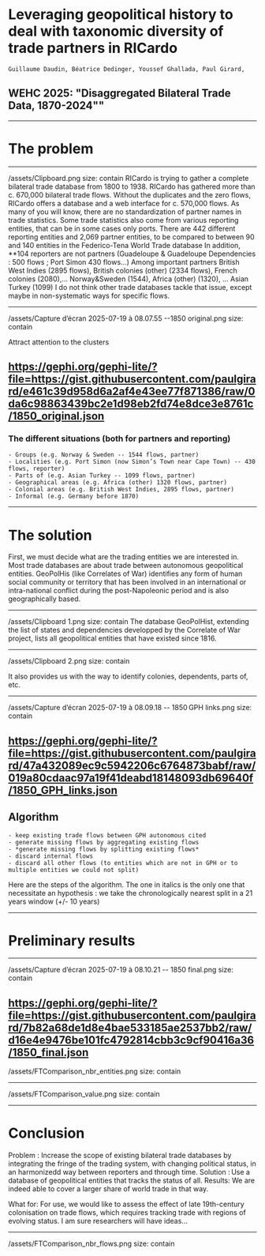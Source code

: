 # Leveraging geopolitical history to deal with taxonomic diversity of trade partners in RICardo
	Guillaume Daudin, Béatrice Dedinger, Youssef Ghallada, Paul Girard, 
## WEHC 2025: "Disaggregated Bilateral Trade Data, 1870-2024""


---
# The problem


---


/assets/Clipboard.png
size: contain
RICardo is trying to gather a complete bilateral trade database from 1800 to 1938.
RICardo has gathered more than c. 670,000 bilateral trade flows. Without the duplicates and the zero flows, RICardo offers a database and a web interface for c. 570,000 flows. 
As many of you will know, there are no standardization of partner names in trade statistics. Some trade statistics also come from various reporting entities, that can be in some cases only ports.
There are 442 different reporting entities and 2,069 partner entities, to be compared to between 90 and 140 entities in the Federico-Tena World Trade database
In addition, **104 reporters are not partners (Guadeloupe & Guadeloupe Dependencies : 500 flows ; Port Simon 430 flows...)
Among important partners British West Indies (2895 flows), British colonies (other) (2334 flows), French colonies (2080),... Norway&Sweden (1544), Africa (other) (1320), ... Asian Turkey (1099)
I do not think other trade databases tackle that issue, except maybe in non-systematic ways for specific flows.


---
 


/assets/Capture d’écran 2025-07-19 à 08.07.55 --1850  original.png
size: contain

Attract attention to the clusters

https://gephi.org/gephi-lite/?file=https://gist.githubusercontent.com/paulgirard/e461c39d958d6a2af4e43ee77f871386/raw/0da6c98863439bc2e1d98eb2fd74e8dce3e8761c/1850_original.json
---
### The different situations (both for partners and reporting)
	- Groups (e.g. Norway & Sweden -- 1544 flows, partner)
	- Localities (e.g. Port Simon (now Simon’s Town near Cape Town) -- 430 flows, reporter)
	- Parts of (e.g. Asian Turkey -- 1099 flows, partner)
	- Geographical areas (e.g. Africa (other) 1320 flows, partner)
	- Colonial areas (e.g. British West Indies, 2895 flows, partner)
	- Informal (e.g. Germany before 1870)
---
# The solution
First, we must decide what are the trading entities we are interested in.
Most trade databases are about trade between autonomous geopolitical entities.
GeoPolHis (like Correlates of War) identifies any form of human social community or territory that has been involved in an international or intra-national conflict during the post-Napoleonic period and is also geographically based.

---

/assets/Clipboard 1.png
size: contain
The database GeoPolHist, extending the list of states and dependencies developped by the Correlate of War project, lists all geopolitical entities that have existed since 1816.

---


/assets/Clipboard 2.png
size: contain

It also provides us with the way to identify colonies, dependents, parts of, etc.

---



/assets/Capture d’écran 2025-07-19 à 08.09.18 -- 1850 GPH links.png
size: contain

https://gephi.org/gephi-lite/?file=https://gist.githubusercontent.com/paulgirard/47a432089ec9c5942206c6764873babf/raw/019a80cdaac97a19f41deabd18148093db69640f/1850_GPH_links.json
---
## Algorithm
	- keep existing trade flows between GPH autonomous cited
	- generate missing flows by aggregating existing flows
	- *generate missing flows by splitting existing flows*
	- discard internal flows
	- discard all other flows (to entities which are not in GPH or to multiple entities we could not split)
Here are the steps of the algorithm. The one in italics is the only one that necessitate an hypothesis : we take the chronologically nearest split in a 21 years window (+/- 10 years)

---
# Preliminary results


---



/assets/Capture d’écran 2025-07-19 à 08.10.21 -- 1850 final.png
size: contain

https://gephi.org/gephi-lite/?file=https://gist.githubusercontent.com/paulgirard/7b82a68de1d8e4bae533185ae2537bb2/raw/d16e4e9476be101fc4792814cbb3c9cf90416a36/1850_final.json
---
 

/assets/FTComparison_nbr_entities.png
size: contain


---

/assets/FTComparison_value.png
size: contain

---
# Conclusion

Problem : Increase the scope of existing bilateral trade databases by integrating the fringe of the trading system, with changing political status, in an harmonizedd way between reporters and through time.
Solution : Use a database of geopolitical entities that tracks the status of all.
Results: We are indeed able to cover a larger share of world trade in that way.

What for: For use, we would like to assess the effect of late 19th-century colonisation on trade flows, which requires tracking trade with regions of evolving status. I am sure researchers will have ideas...

---



/assets/FTComparison_nbr_flows.png
size: contain


